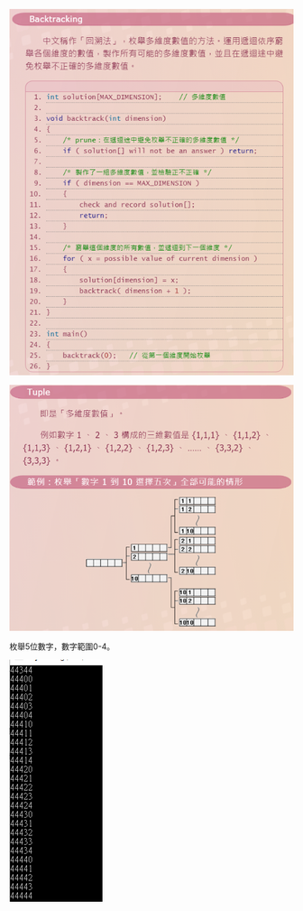 ﻿![](./img/media/image1.png)

![](./img/media/image2.png)

枚舉5位數字，數字範圍0-4。

![](./img/media/image3.png)

